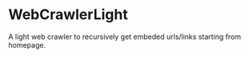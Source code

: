 # WebCrawlerLight
A light web crawler to recursively get embeded urls/links starting from homepage.

